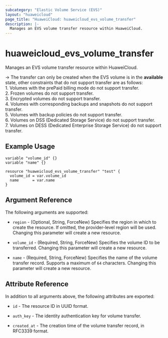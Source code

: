 ```yaml
---
subcategory: "Elastic Volume Service (EVS)"
layout: "huaweicloud"
page_title: "HuaweiCloud: huaweicloud_evs_volume_transfer"
description: |-
  Manages an EVS volume transfer resource within HuaweiCloud.
---
```


# huaweicloud_evs_volume_transfer

Manages an EVS volume transfer resource within HuaweiCloud.

-> The transfer can only be created when the EVS volume is in the **available** state, other constraints that do not
   support transfer are as follows:
   <br/>1. Volumes with the prePaid billing mode do not support transfer.
   <br/>2. Frozen volumes do not support transfer.
   <br/>3. Encrypted volumes do not support transfer.
   <br/>4. Volumes with corresponding backups and snapshots do not support transfer.
   <br/>5. Volumes with backup policies do not support transfer.
   <br/>6. Volumes on DSS (Dedicated Storage Service) do not support transfer.
   <br/>7. Volumes on DESS (Dedicated Enterprise Storage Service) do not support transfer.

## Example Usage

```hcl
variable "volume_id" {}
variable "name" {}

resource "huaweicloud_evs_volume_transfer" "test" {
  volume_id = var.volume_id
  name      = var.name
}
```

## Argument Reference

The following arguments are supported:

* `region` - (Optional, String, ForceNew) Specifies the region in which to create the resource.
  If omitted, the provider-level region will be used. Changing this parameter will create a new resource.

* `volume_id` - (Required, String, ForceNew) Specifies the volume ID to be transferred.
  Changing this parameter will create a new resource.

* `name` - (Required, String, ForceNew) Specifies the name of the volume transfer record.
  Supports a maximum of `64` characters. Changing this parameter will create a new resource.

## Attribute Reference

In addition to all arguments above, the following attributes are exported:

* `id` - The resource ID in UUID format.

* `auth_key` - The identity authentication key for volume transfer.

* `created_at` - The creation time of the volume transfer record, in RFC3339 format.
